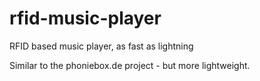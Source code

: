 # rfid-music-player
RFID based music player, as fast as lightning

Similar to the phoniebox.de project - but more lightweight.

